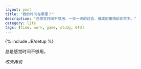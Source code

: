 ```yaml
---
layout: post
title: "我的时间在哪里？"
description: "总感觉时间不够用，一天一天的过去，做成的事情却非常少。"
category: life
tags: [time, work, game, study, GTD]
---
```

{% include JB/setup %}

总是感觉时间不够用。

_改天再说_
